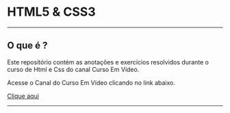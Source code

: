 # HTML5 & CSS3 
---

## O que é ? 

Este repositório contém as anotações e exercícios resolvidos durante 
o curso de Html e Css do canal Curso Em Vídeo. 

Acesse o Canal do Curso Em Vídeo clicando no link abaixo.

[Clique aqui](https://www.youtube.com/user/cursosemvideo) 

---
